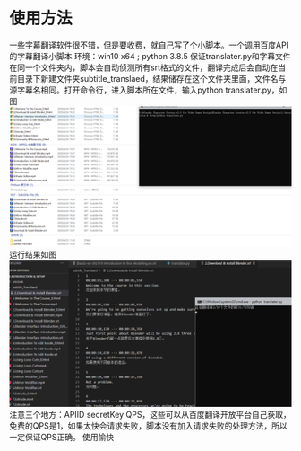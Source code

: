 # 使用方法
一些字幕翻译软件很不错，但是要收费，就自己写了个小脚本。一个调用百度API的字幕翻译小脚本
环境：win10 x64 ; python 3.8.5
保证translater.py和字幕文件在同一个文件夹内，脚本会自动侦测所有srt格式的文件，翻译完成后会自动在当前目录下新建文件夹subtitle_translaed，结果储存在这个文件夹里面，文件名与源字幕名相同。打开命令行，进入脚本所在文件，输入python translater.py，如图
![](images/image2.PNG)
运行结果如图
![](images/image.PNG)
注意三个地方：APIID secretKey QPS，这些可以从百度翻译开放平台自己获取，免费的QPS是1，如果太快会请求失败，脚本没有加入请求失败的处理方法，所以一定保证QPS正确。
使用愉快

